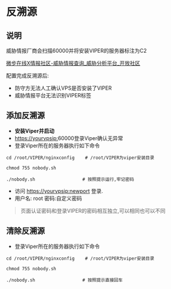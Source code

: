 # 反溯源

## 说明

威胁情报厂商会扫描60000并将安装VIPER的服务器标注为C2

[微步在线X情报社区-威胁情报查询_威胁分析平台_开放社区](https://x.threatbook.com/v5/article?threatInfoID=112034)

配置完成反溯源后:

+ 防守方无法人工确认VPS是否安装了VIPER
+ 威胁情报平台无法识别VIPER标签


## 添加反溯源

+ **安装Viper并启动**
+ [https://yourvpsip:](https://vpsip:60000/#/user/login)60000登录Viper确认无异常
+ 登录Viper所在的服务器执行如下命令

```shell
cd /root/VIPER/nginxconfig    # /root/VIPER为viper安装目录

chmod 755 nobody.sh

./nobody.sh                  # 按照提示运行,牢记密码
```

+ 访问 [https://yourvpsip:newport](https://vpsip:60000/#/user/login) 登录.
+ 用户名: root 密码:自定义密码

> 页面认证密码和登录VIPER的密码相互独立,可以相同也可以不同


## 清除反溯源

+ 登录Viper所在的服务器执行如下命令

```shell
cd /root/VIPER/nginxconfig    # /root/VIPER为viper安装目录

chmod 755 nobody.sh

./nobody.sh                  # 按照提示直接回车
```